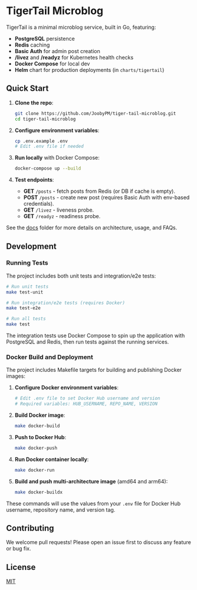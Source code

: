 

# TigerTail Microblog

TigerTail is a minimal microblog service, built in Go, featuring:
- **PostgreSQL** persistence
- **Redis** caching
- **Basic Auth** for admin post creation
- **/livez** and **/readyz** for Kubernetes health checks
- **Docker Compose** for local dev
- **Helm** chart for production deployments (in `charts/tigertail`)

## Quick Start

1. **Clone the repo**:
   ```bash
   git clone https://github.com/JoobyPM/tiger-tail-microblog.git
   cd tiger-tail-microblog
   ```

2. **Configure environment variables**:
   ```bash
   cp .env.example .env
   # Edit .env file if needed
   ```

3. **Run locally** with Docker Compose:
   ```bash
   docker-compose up --build
   ```

4. **Test endpoints**:
   - **GET** `/posts` - fetch posts from Redis (or DB if cache is empty).
   - **POST** `/posts` - create new post (requires Basic Auth with env-based credentials).
   - **GET** `/livez` - liveness probe.
   - **GET** `/readyz` - readiness probe.

See the [docs](./docs) folder for more details on architecture, usage, and FAQs.


## Development

### Running Tests

The project includes both unit tests and integration/e2e tests:

```bash
# Run unit tests
make test-unit

# Run integration/e2e tests (requires Docker)
make test-e2e

# Run all tests
make test
```

The integration tests use Docker Compose to spin up the application with PostgreSQL and Redis, then run tests against the running services.

### Docker Build and Deployment

The project includes Makefile targets for building and publishing Docker images:

1. **Configure Docker environment variables**:
   ```bash
   # Edit .env file to set Docker Hub username and version
   # Required variables: HUB_USERNAME, REPO_NAME, VERSION
   ```

2. **Build Docker image**:
   ```bash
   make docker-build
   ```

3. **Push to Docker Hub**:
   ```bash
   make docker-push
   ```

4. **Run Docker container locally**:
   ```bash
   make docker-run
   ```

5. **Build and push multi-architecture image** (amd64 and arm64):
   ```bash
   make docker-buildx
   ```

These commands will use the values from your `.env` file for Docker Hub username, repository name, and version tag.

## Contributing

We welcome pull requests! Please open an issue first to discuss any feature or bug fix.


## License

[MIT](./LICENSE.md)

